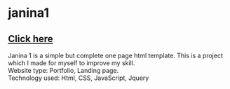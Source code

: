 # janina1
## <a href="https://ramrachai.com/drop/janina-1/index.html" target="_blank" rel="noopener noreferrer">Click here</a>
Janina 1 is a simple but complete one page html template. This is a project which I made for myself to improve my skill.  <br>
Website type: Portfolio, Landing page. <br>
Technology used: Html, CSS, JavaScript, Jquery 
